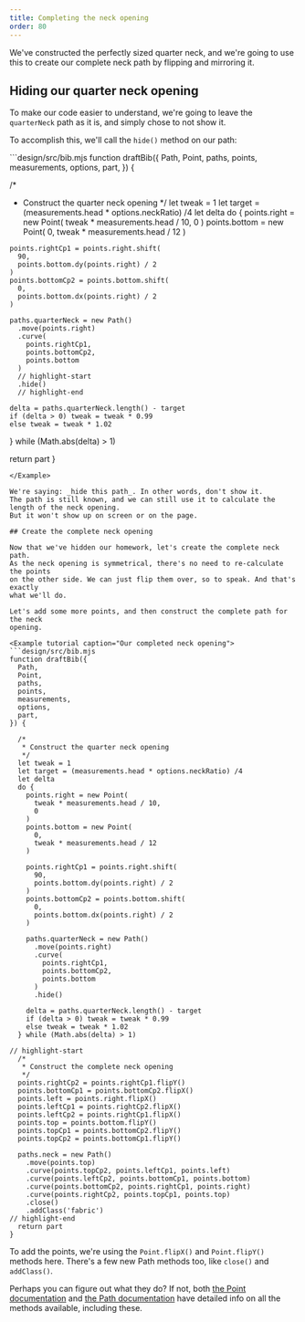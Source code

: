 ```yaml
---
title: Completing the neck opening
order: 80
---
```


We've constructed the perfectly sized quarter neck, and we're going to use this
to create our complete neck path by flipping and mirroring it.

## Hiding our quarter neck opening

To make our code easier to understand, we're going to leave the `quarterNeck` path
as it is, and simply chose to not show it.

To accomplish this, we'll call the `hide()` method on our path:

<Example tutorial caption="A hidden path is not shown">
```design/src/bib.mjs
function draftBib({
  Path,
  Point,
  paths,
  points,
  measurements,
  options,
  part,
}) {

  /*
   * Construct the quarter neck opening
   */
  let tweak = 1
  let target = (measurements.head * options.neckRatio) /4
  let delta
  do {
    points.right = new Point(
      tweak * measurements.head / 10, 
      0
    )
    points.bottom = new Point(
      0, 
      tweak * measurements.head / 12
    )

    points.rightCp1 = points.right.shift(
      90, 
      points.bottom.dy(points.right) / 2
    )
    points.bottomCp2 = points.bottom.shift(
      0, 
      points.bottom.dx(points.right) / 2
    )

    paths.quarterNeck = new Path()
      .move(points.right)
      .curve(
        points.rightCp1, 
        points.bottomCp2, 
        points.bottom
      )
      // highlight-start
      .hide()
      // highlight-end

    delta = paths.quarterNeck.length() - target
    if (delta > 0) tweak = tweak * 0.99
    else tweak = tweak * 1.02
  } while (Math.abs(delta) > 1)

  return part
}
```
</Example>

We're saying: _hide this path_. In other words, don't show it.
The path is still known, and we can still use it to calculate the length of the neck opening.
But it won't show up on screen or on the page.

## Create the complete neck opening

Now that we've hidden our homework, let's create the complete neck path.
As the neck opening is symmetrical, there's no need to re-calculate the points
on the other side. We can just flip them over, so to speak. And that's exactly
what we'll do.

Let's add some more points, and then construct the complete path for the neck
opening.

<Example tutorial caption="Our completed neck opening">
```design/src/bib.mjs
function draftBib({
  Path,
  Point,
  paths,
  points,
  measurements,
  options,
  part,
}) {

  /*
   * Construct the quarter neck opening
   */
  let tweak = 1
  let target = (measurements.head * options.neckRatio) /4
  let delta
  do {
    points.right = new Point(
      tweak * measurements.head / 10, 
      0
    )
    points.bottom = new Point(
      0, 
      tweak * measurements.head / 12
    )

    points.rightCp1 = points.right.shift(
      90, 
      points.bottom.dy(points.right) / 2
    )
    points.bottomCp2 = points.bottom.shift(
      0, 
      points.bottom.dx(points.right) / 2
    )
    
    paths.quarterNeck = new Path()
      .move(points.right)
      .curve(
        points.rightCp1, 
        points.bottomCp2, 
        points.bottom
      )
      .hide()

    delta = paths.quarterNeck.length() - target
    if (delta > 0) tweak = tweak * 0.99
    else tweak = tweak * 1.02
  } while (Math.abs(delta) > 1)

// highlight-start
  /*
   * Construct the complete neck opening
   */
  points.rightCp2 = points.rightCp1.flipY()
  points.bottomCp1 = points.bottomCp2.flipX()
  points.left = points.right.flipX()
  points.leftCp1 = points.rightCp2.flipX()
  points.leftCp2 = points.rightCp1.flipX()
  points.top = points.bottom.flipY()
  points.topCp1 = points.bottomCp2.flipY()
  points.topCp2 = points.bottomCp1.flipY()

  paths.neck = new Path()
    .move(points.top)
    .curve(points.topCp2, points.leftCp1, points.left)
    .curve(points.leftCp2, points.bottomCp1, points.bottom)
    .curve(points.bottomCp2, points.rightCp1, points.right)
    .curve(points.rightCp2, points.topCp1, points.top)
    .close()
    .addClass('fabric')
// highlight-end
  return part
}
```
</Example>

To add the points, we're using the `Point.flipX()` and `Point.flipY()` methods
here.  There's a few new Path methods too, like `close()` and `addClass()`.

Perhaps you can figure out what they do? If not, both [the Point
documentation](/reference/api/point/) and [the Path
documentation](/reference/api/path) have detailed info on all the methods
available, including these.
